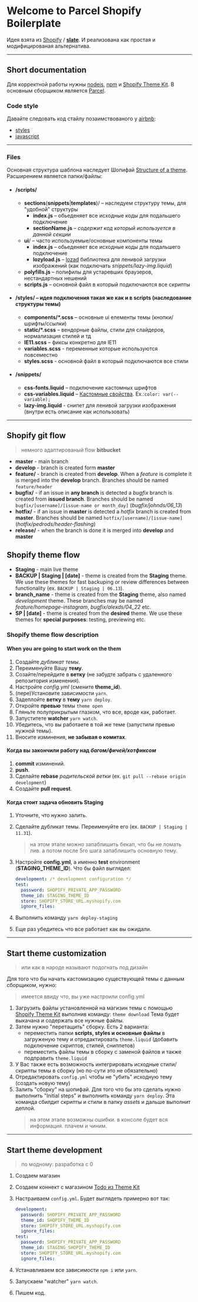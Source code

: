 # Welcome to Parcel Shopify Boilerplate

Идея взята из [Shopify](https://github.com/Shopify) / **[slate](https://github.com/Shopify/slate)**. И реализована как простая и модифицированая альтернатива.

---

## Short documentation

Для корректной работы нужны [nodejs](https://nodejs.org/en/), [npm](https://www.npmjs.com/) и [Shopify Theme Kit](https://shopify.github.io/themekit/).
В основным сборщиком является [Parcel](https://parceljs.org/).

### Code style

Давайте следовать код стайлу позаимствованого у [airbnb](https://github.com/airbnb):

- [styles](https://github.com/airbnb/css)
- [javascript](https://github.com/airbnb/javascript)

---

### Files

Основная структура шаблона наследует Шопифай [Structure of a theme](https://help.shopify.com/en/manual/using-themes/theme-structure). Расширением является папки/файлы:

- #### /scripts/

  - **sections**(**snippets**|**templates**)/ – наследуем структуру темы, для "удобной" структуры
    - **index.js** – обьеденяет все исходные коды для подальшего подключение
    - **sectionName.js** – _содержит код который используется в данной секции_
  - **ui**/ – часто используемые/основные компоненты темы
    - **index.js** – обьеденяет все исходные коды для подальшего подключение
    - **lozyload.js** – [lozad](https://github.com/ApoorvSaxena/lozad.js) библиотека для ленивой загрузки изображений (как подключать _snippets/lazy-img.liquid_)
  - **polyfills.js** – полифилы для устаревших браузеров, нестандартных нешений
  - **scripts.js** – основной файл в который подключаются все скрипты

- #### /styles/ – идея подключения такая же как и в scripts (наследование структуры темы)

  - **components/\*.scss** – основные ui елементы темы (кнопки/шрифты/ссылки)
  - **static/\*.scss** – вендорные файлы, стили для слайдеров, нормализация стилей и тд
  - **IE11.scss** – фиксы конкретно для IE11
  - **variables.scss** - переменные которые используются повсеместно
  - **styles.scss** - основной файл в который подключаются все стили

- #### /snippets/

  - **css-fonts.liquid** – подключение кастомных шрифтов
  - **css-variables.liquid** – [Кастомные свойства](https://developer.mozilla.org/en-US/docs/Web/CSS/Using_CSS_custom_properties). Ex.:`color: var(--variable);`
  - **lazy-img.liquid** - снипет для ленивой загрузки изображения (внутри есть описание как использовать)

---

## Shopify git flow

> немного адаптированый flow **bitbucket**

- **master** - main branch
- **develop** - branch is created form **master**
- **feature/** - branch is created from **develop**. When a _feature_ is complete it is merged into the **develop** branch. Branches should be named `feature/header`
- **bugfix/** - if an issue in **any branch** is detected a _bugfix_ branch is created from **issued branch**. Branches should be named `bugfix/[username]/[issue-name or month_day]` (_bugfix/johnds/06_13_)
- **hotfix/** - if an issue in **master** is detected a _hotfix_ branch is created from **master**. Branches should be named `hotfix/[username]/[issue-name]` (_hotfix/pedrods/header-flashing_)
- **release/** - when the branch is done it is merged into **develop** and **master**

## Shopify theme flow

- **Staging** - main live theme
- **BACKUP | Staging | [date]** - theme is created from the **Staging** theme. We use these themes for fast backuping or review differences between functionality (ex. `BACKUP | Staging | 06.13`).
- **branch_name** - theme is created from the **Staging** theme, also named _development_ theme. These branches may be named _feature/homepage-instagram_, _bugfix/alexds/04_22_ etc.
- **SP | [date]** - theme is created from the **desired** theme. We use these themes for **special purposes**: testing, previewing etc.

### Shopify theme flow description

#### When you are going to start work on the them

1. Создайте _дубликат темы_.
2. Переименуйте Вашу **тему**.
3. Созайте/перейдите в **ветку** (не забудте забрать с удаленного репозитория изменения).
4. Настройте _config.yml_ (смените **theme_id**).
5. (пере)Установите зависимости `yarn`.
6. Задеплойте **ветку** в **тему** `yarn deploy`.
7. Откройте **превью** темы `theme open`
8. Гляньте полуприкрытым глазком, что все, вроде как, работает.
9. Запуститете **watcher** `yarn watch`.
10. Убедитесь, что вы работаете в той же теме (запустили превью нужной темы).
11. Вносите изминения, **не забывая о комитах**.

#### Когда вы закончили работу над _багом/фичей/хотфиксом_

1. **commit** изминений.
2. **push**.
3. Сделайте **rebase** _родительской ветки_ (ex. `git pull --rebase origin development`)
4. Создайте **pull request**.

#### Когда стоит задача обновить **Staging**

1. Уточните, что нужно залить.
2. Сделайте дубликат темы. Переименуйте его (ex. `BACKUP | Staging | 11.31`).
   > на этом этапе можно запаблишить бекап, что бы не ломать лив. а потом после 5го шага запаблишить основную тему.
3. Настройте **config.yml**, а именно **test** environment (**STAGING_THEME_ID**). Что бы файл выглядел:

   ```yml
   development: /* development configuration */
   test:
     password: SHOPIFY_PRIVATE_APP_PASSWORD
     theme_id: STAGING_THEME_ID
     store: SHOPIFY_STORE_URL.myshopify.com
     ignore_files:
   ```

4. Выполнить команду `yarn deploy-staging`
5. Еще раз убедитесь что все работает как вы ожидали.

---

## Start theme customization

> или как в народе называют подогнать под дизайн

Для того что бы начать кастомизацию существующей темы с данным сборщиком, нужно:

> имеется ввиду что, вы уже настроили config.yml

1. Загрузить файлы установленной на магизин темы с помощью [Shopify Theme Kit](https://shopify.github.io/themekit/) выполнив команду: `theme download`
   Тема будет выкачана и содержать все нужные файлы.
2. Затем нужно "перетащить" сборку. Есть 2 варианта:
   - переместить папки **scripts, styles и основные файлы** в загруженую тему и отредактировать `theme.liquid` (добавить подключение скриптов, стилей, сниппетов)
   - переместить файлы темы в сборку с заменой файлов и также подправить `theme.liquid`
3. У Вас также есть возможность интегрировать исходные стили/скрипты темы в сборку (но по-сути это не обязательно)
4. Отредактировать `config.yml` чтобы не "убить" исходную тему (создать новую тему)
5. Залить "сборку" на шопифай. Для того что бы это сделать нужно выполнить "Initial steps" и выполнить команду `yarn deploy`. Эта команда сбилдит скрипты и стили в папку _assets_ и дальше выполнит деплой.
   > на этом этапе возможны ошибки. в консоле будет вся информация. плачем и чиним.

---

## Start theme development

> по модному: разработка с 0

1. Создаем магазин
2. Создаем коннект с магазином [Todo из Theme Kit](https://shopify.github.io/themekit/#get-api-access)
3. Настраиваем `config.yml`. Будет выглядеть примерно вот так:

   ```yml
   development:
     password: SHOPIFY_PRIVATE_APP_PASSWORD
     theme_id: SHOPIFY_THEME_ID
     store: SHOPIFY_STORE_URL.myshopify.com
     ignore_files:
   test:
     password: SHOPIFY_PRIVATE_APP_PASSWORD
     theme_id: STAGING_SHOPIFY_THEME_ID
     store: SHOPIFY_STORE_URL.myshopify.com
     ignore_files:
   ```

4. Устанавливаем все зависимости `npm i` или `yarn`.
5. Запускаем "watcher" `yarn watch`.
6. Пишем код.

